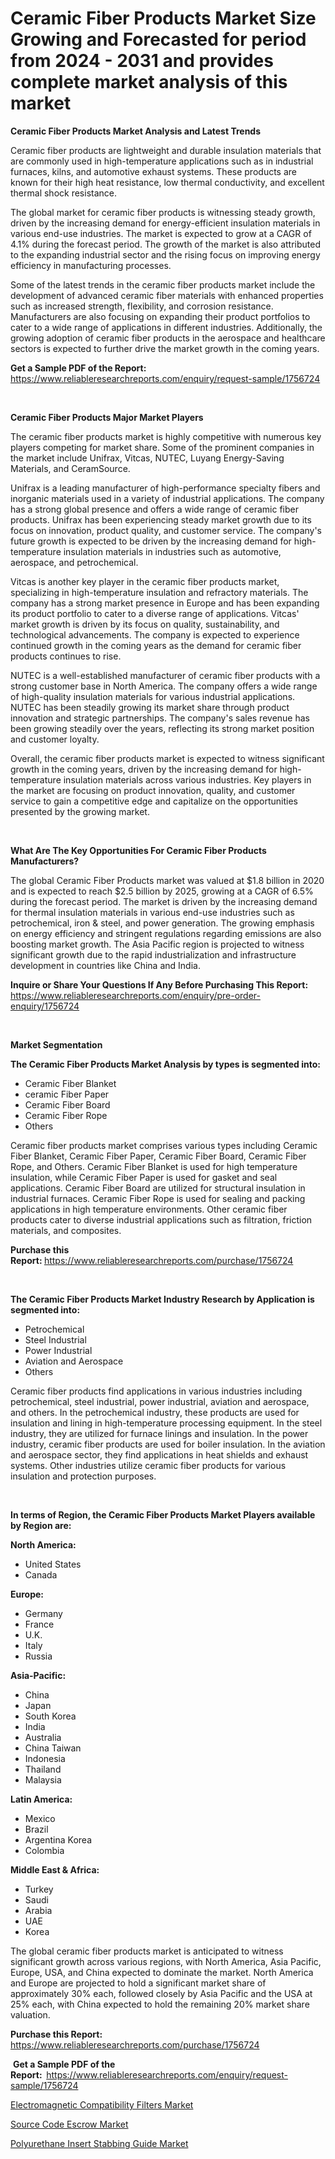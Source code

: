 <p><h1>Ceramic Fiber Products Market Size Growing and Forecasted for period from 2024 - 2031 and provides complete market analysis of this market</h1></p><p><strong>Ceramic Fiber Products Market Analysis and Latest Trends</strong></p>
<p><p>Ceramic fiber products are lightweight and durable insulation materials that are commonly used in high-temperature applications such as in industrial furnaces, kilns, and automotive exhaust systems. These products are known for their high heat resistance, low thermal conductivity, and excellent thermal shock resistance.</p><p>The global market for ceramic fiber products is witnessing steady growth, driven by the increasing demand for energy-efficient insulation materials in various end-use industries. The market is expected to grow at a CAGR of 4.1% during the forecast period. The growth of the market is also attributed to the expanding industrial sector and the rising focus on improving energy efficiency in manufacturing processes.</p><p>Some of the latest trends in the ceramic fiber products market include the development of advanced ceramic fiber materials with enhanced properties such as increased strength, flexibility, and corrosion resistance. Manufacturers are also focusing on expanding their product portfolios to cater to a wide range of applications in different industries. Additionally, the growing adoption of ceramic fiber products in the aerospace and healthcare sectors is expected to further drive the market growth in the coming years.</p></p>
<p><strong>Get a Sample PDF of the Report:&nbsp;</strong> <a href="https://www.reliableresearchreports.com/enquiry/request-sample/1756724">https://www.reliableresearchreports.com/enquiry/request-sample/1756724</a></p>
<p>&nbsp;</p>
<p><strong>Ceramic Fiber Products Major Market Players</strong></p>
<p><p>The ceramic fiber products market is highly competitive with numerous key players competing for market share. Some of the prominent companies in the market include Unifrax, Vitcas, NUTEC, Luyang Energy-Saving Materials, and CeramSource.</p><p>Unifrax is a leading manufacturer of high-performance specialty fibers and inorganic materials used in a variety of industrial applications. The company has a strong global presence and offers a wide range of ceramic fiber products. Unifrax has been experiencing steady market growth due to its focus on innovation, product quality, and customer service. The company's future growth is expected to be driven by the increasing demand for high-temperature insulation materials in industries such as automotive, aerospace, and petrochemical.</p><p>Vitcas is another key player in the ceramic fiber products market, specializing in high-temperature insulation and refractory materials. The company has a strong market presence in Europe and has been expanding its product portfolio to cater to a diverse range of applications. Vitcas' market growth is driven by its focus on quality, sustainability, and technological advancements. The company is expected to experience continued growth in the coming years as the demand for ceramic fiber products continues to rise.</p><p>NUTEC is a well-established manufacturer of ceramic fiber products with a strong customer base in North America. The company offers a wide range of high-quality insulation materials for various industrial applications. NUTEC has been steadily growing its market share through product innovation and strategic partnerships. The company's sales revenue has been growing steadily over the years, reflecting its strong market position and customer loyalty.</p><p>Overall, the ceramic fiber products market is expected to witness significant growth in the coming years, driven by the increasing demand for high-temperature insulation materials across various industries. Key players in the market are focusing on product innovation, quality, and customer service to gain a competitive edge and capitalize on the opportunities presented by the growing market.</p></p>
<p>&nbsp;</p>
<p><strong>What Are The Key Opportunities For Ceramic Fiber Products Manufacturers?</strong></p>
<p><p>The global Ceramic Fiber Products market was valued at $1.8 billion in 2020 and is expected to reach $2.5 billion by 2025, growing at a CAGR of 6.5% during the forecast period. The market is driven by the increasing demand for thermal insulation materials in various end-use industries such as petrochemical, iron & steel, and power generation. The growing emphasis on energy efficiency and stringent regulations regarding emissions are also boosting market growth. The Asia Pacific region is projected to witness significant growth due to the rapid industrialization and infrastructure development in countries like China and India.</p></p>
<p><strong>Inquire or Share Your Questions If Any Before Purchasing This Report:</strong> <a href="https://www.reliableresearchreports.com/enquiry/pre-order-enquiry/1756724">https://www.reliableresearchreports.com/enquiry/pre-order-enquiry/1756724</a></p>
<p>&nbsp;</p>
<p><strong>Market Segmentation</strong></p>
<p><strong>The Ceramic Fiber Products Market Analysis by types is segmented into:</strong></p>
<p><ul><li>Ceramic Fiber Blanket</li><li>ceramic Fiber Paper</li><li>Ceramic Fiber Board</li><li>Ceramic Fiber Rope</li><li>Others</li></ul></p>
<p><p>Ceramic fiber products market comprises various types including Ceramic Fiber Blanket, Ceramic Fiber Paper, Ceramic Fiber Board, Ceramic Fiber Rope, and Others. Ceramic Fiber Blanket is used for high temperature insulation, while Ceramic Fiber Paper is used for gasket and seal applications. Ceramic Fiber Board are utilized for structural insulation in industrial furnaces. Ceramic Fiber Rope is used for sealing and packing applications in high temperature environments. Other ceramic fiber products cater to diverse industrial applications such as filtration, friction materials, and composites.</p></p>
<p><strong>Purchase this Report:&nbsp;</strong><a href="https://www.reliableresearchreports.com/purchase/1756724">https://www.reliableresearchreports.com/purchase/1756724</a></p>
<p>&nbsp;</p>
<p><strong>The Ceramic Fiber Products Market Industry Research by Application is segmented into:</strong></p>
<p><ul><li>Petrochemical</li><li>Steel Industrial</li><li>Power Industrial</li><li>Aviation and Aerospace</li><li>Others</li></ul></p>
<p><p>Ceramic fiber products find applications in various industries including petrochemical, steel industrial, power industrial, aviation and aerospace, and others. In the petrochemical industry, these products are used for insulation and lining in high-temperature processing equipment. In the steel industry, they are utilized for furnace linings and insulation. In the power industry, ceramic fiber products are used for boiler insulation. In the aviation and aerospace sector, they find applications in heat shields and exhaust systems. Other industries utilize ceramic fiber products for various insulation and protection purposes.</p></p>
<p>&nbsp;</p>
<p><strong>In terms of Region, the Ceramic Fiber Products Market Players available by Region are:</strong></p>
<p>
    <p> <strong> North America: </strong>
        <ul>
            <li>United States</li>
            <li>Canada</li>
        </ul>
        </p> 
    <p> <strong> Europe: </strong>
        <ul>
            <li>Germany</li>
            <li>France</li>
            <li>U.K.</li>
            <li>Italy</li>
            <li>Russia</li>
        </ul>
        </p> 
    <p> <strong> Asia-Pacific: </strong>
        <ul>
            <li>China</li>
            <li>Japan</li>
            <li>South Korea</li>
            <li>India</li>
            <li>Australia</li>
            <li>China Taiwan</li>
            <li>Indonesia</li>
            <li>Thailand</li>
            <li>Malaysia</li>
        </ul>
        </p> 
    <p> <strong> Latin America: </strong>
        <ul>
            <li>Mexico</li>
            <li>Brazil</li>
            <li>Argentina Korea</li>
            <li>Colombia</li>
        </ul>
        </p> 
    <p> <strong> Middle East & Africa: </strong>
        <ul>
            <li>Turkey</li>
            <li>Saudi</li>
            <li>Arabia</li>
            <li>UAE</li>
            <li>Korea</li>
        </ul>
    </p>
    </p>
<p><p>The global ceramic fiber products market is anticipated to witness significant growth across various regions, with North America, Asia Pacific, Europe, USA, and China expected to dominate the market. North America and Europe are projected to hold a significant market share of approximately 30% each, followed closely by Asia Pacific and the USA at 25% each, with China expected to hold the remaining 20% market share valuation.</p></p>
<p><strong>Purchase this Report: </strong><a href="https://www.reliableresearchreports.com/purchase/1756724">https://www.reliableresearchreports.com/purchase/1756724</a></p>
<p>&nbsp;<strong>Get a Sample PDF of the Report:&nbsp;&nbsp;</strong><a href="https://www.reliableresearchreports.com/enquiry/request-sample/1756724">https://www.reliableresearchreports.com/enquiry/request-sample/1756724</a></p>
<p><strong></strong></p>
<p><p><a href="https://view.publitas.com/reportprime-1/electromagnetic-compatibility-filters-market-size-growth-and-forecast-from-2023-2030/">Electromagnetic Compatibility Filters Market</a></p><p><a href="https://view.publitas.com/reportprime-1/source-code-escrow-market-offers-provide-insightful-data-for-the-time-period-from-2023-to-2030-and-also-provide-analysis-based-on-application-type-and-region/">Source Code Escrow Market</a></p><p><a href="https://view.publitas.com/reportprime-1/polyurethane-insert-stabbing-guide-market-analysis-examines-its-scope-on-growth-opportunities-and-forecasted-trends-spanning-from-2023-to-2030/">Polyurethane Insert Stabbing Guide Market</a></p></p>